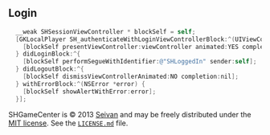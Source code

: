 
## Login

```objective-c
  __weak SHSessionViewController * blockSelf = self;
  [GKLocalPlayer SH_authenticateWithLoginViewControllerBlock:^(UIViewController *viewController) {
    [blockSelf presentViewController:viewController animated:YES completion:nil];
  } didLoginBlock:^{
    [blockSelf performSegueWithIdentifier:@"SHLoggedIn" sender:self];
  } didLogoutBlock:^{
    [blockSelf dismissViewControllerAnimated:NO completion:nil];
  } withErrorBlock:^(NSError *error) {
    [blockSelf showAlertWithError:error];
  }];

```



SHGameCenter is © 2013 [Seivan](http://www.github.com/seivan) and may be freely
distributed under the [MIT license](http://opensource.org/licenses/MIT).
See the [`LICENSE.md`](https://github.com/seivan/SHGameCenter/blob/master/LICENSE.md) file.
